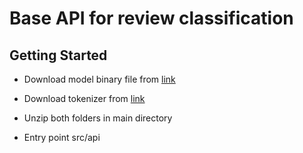 # Base API for review classification

## Getting Started

- Download model binary file from [link](https://drive.google.com/file/d/1jzTaBFqzEebsQFAQGlmYOg_j8QgouOCV/view?usp=sharing)

- Download tokenizer from [link](https://drive.google.com/file/d/1r95yFbJDaRGSYlIhPNhc3M4pMkXG3o4W/view?usp=sharing)

- Unzip both folders in main directory

- Entry point src/api
